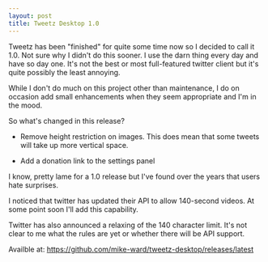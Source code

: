 ```yaml
---
layout: post  
title: Tweetz Desktop 1.0 
---
```


Tweetz has been "finished" for quite some time now so I decided to call
it 1.0. Not sure why I didn't do this sooner. I use the darn thing every
day and have so day one. It's not the best or most full-featured twitter
client but it's quite possibly the least annoying.

While I don't do much on this project other than maintenance, I do on
occasion add small enhancements when they seem appropriate and I'm in
the mood.

So what's changed in this release?

-   Remove height restriction on images. This does mean that some tweets
    will take up more vertical space.

-   Add a donation link to the settings panel

I know, pretty lame for a 1.0 release but I've found over the years that
users hate surprises.

I noticed that twitter has updated their API to allow 140-second videos.
At some point soon I'll add this capability.

Twitter has also announced a relaxing of the 140 character limit. It's
not clear to me what the rules are yet or whether there will be API
support.

Availble at:
<https://github.com/mike-ward/tweetz-desktop/releases/latest>
